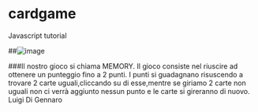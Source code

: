 # cardgame
Javascript tutorial

##![image](https://user-images.githubusercontent.com/124572646/235656218-36b5e6da-a802-4e23-9075-8b12518487a3.png)

###Il nostro gioco si chiama MEMORY.
Il gioco consiste nel riuscire ad ottenere un punteggio fino a 2 punti.
I punti si guadagnano risuscendo a trovare 2 carte uguali,cliccando su di esse,mentre se giriamo 2 carte non uguali non ci verrà aggiunto nessun punto e le carte si gireranno di nuovo.
Luigi Di Gennaro
